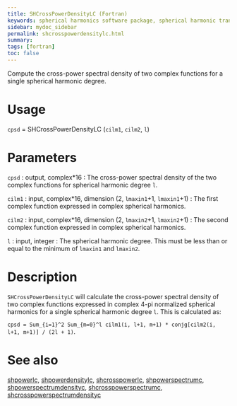 ```yaml
---
title: SHCrossPowerDensityLC (Fortran)
keywords: spherical harmonics software package, spherical harmonic transform, legendre functions, multitaper spectral analysis, fortran, Python, gravity, magnetic field
sidebar: mydoc_sidebar
permalink: shcrosspowerdensitylc.html
summary:
tags: [fortran]
toc: false
---
```


Compute the cross-power spectral density of two complex functions for a single spherical harmonic degree.

# Usage

`cpsd` = SHCrossPowerDensityLC (`cilm1`, `cilm2`, `l`)

# Parameters

`cpsd` : output, complex\*16
:   The cross-power spectral density of the two complex functions for spherical harmonic degree `l`.

`cilm1` : input, complex*16, dimension (2, `lmaxin1`+1, `lmaxin1`+1)
:   The first complex function expressed in complex spherical harmonics.

`cilm2` : input, complex*16, dimension (2, `lmaxin2`+1, `lmaxin2`+1)
:   The second complex function expressed in complex spherical harmonics.

`l` : input, integer
:   The spherical harmonic degree. This must be less than or equal to the minimum of `lmaxin1` and `lmaxin2`.

# Description

`SHCrossPowerDensityLC` will calculate the cross-power spectral density of two complex functions expressed in complex 4-pi normalized spherical harmonics for a single spherical harmonic degree `l`. This is calculated as:

`cpsd = Sum_{i=1}^2 Sum_{m=0}^l cilm1(i, l+1, m+1) * conjg[cilm2(i, l+1, m+1)] / (2l + 1)`.

# See also 

[shpowerlc](shpowerlc.html), [shpowerdensitylc](shpowerdensitylc.html), [shcrosspowerlc](shcrosspowerlc.html), [shpowerspectrumc](shpowerspectrumc.html), [shpowerspectrumdensityc](shpowerspectrumdensityc.html), [shcrosspowerspectrumc](shcrosspowerspectrumc.html), [shcrosspowerspectrumdensityc](shcrosspowerspectrumdensityc.html)
